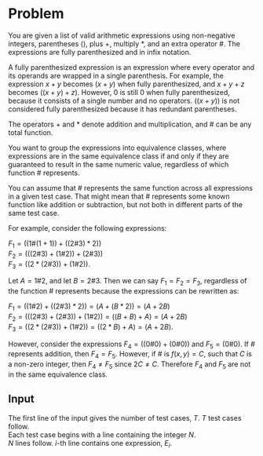 # Problem

You are given a list of valid arithmetic expressions using non-negative integers, parentheses $()$, plus $+$, multiply $*$, and an extra operator $\#$. The expressions are fully parenthesized and in infix notation.

A fully parenthesized expression is an expression where every operator and its operands are wrapped in a single parenthesis. For example, the expression $x+y$ becomes $(x+y)$ when fully parenthesized, and $x+y+z$ becomes $((x+y)+z)$. However, $0$ is still $0$ when fully parenthesized, because it consists of a single number and no operators. $((x+y))$ is not considered fully parenthesized because it has redundant parentheses.

The operators $+$ and $*$ denote addition and multiplication, and $\#$ can be any total function.

You want to group the expressions into equivalence classes, where expressions are in the same equivalence class if and only if they are guaranteed to result in the same numeric value, regardless of which function $\#$ represents.

You can assume that $\#$ represents the same function across all expressions in a given test case. That might mean that $\#$ represents some known function like addition or subtraction, but not both in different parts of the same test case.

For example, consider the following expressions:

$F_1=((1\#(1+1))+((2\#3)*2))$  
$F_2=(((2\#3)+(1\#2))+(2\#3))$  
$F_3=((2*(2\#3))+(1\#2)).$

Let $A = 1\#2$, and let $B = 2\#3$. Then we can say $F_1=F_2=F_3$, regardless of the function $\#$ represents because the expressions can be rewritten as:

$F_1=((1\#2)+((2\#3)*2))=(A+(B*2))=(A+2B)$  
$F_2=(((2\#3)+(2\#3))+(1\#2))=((B+B)+A)=(A+2B)$  
$F_3=((2*(2\#3))+(1\#2))=((2*B)+A)=(A+2B).$

However, consider the expressions $F_4=((0\#0)+(0\#0))$ and $F_5=(0\#0)$. If $\#$ represents addition, then $F_4=F_5$. However, if $\#$ is $f(x,y)=C$, such that $C$ is a non-zero integer, then $F_4≠F_5$ since $2C≠C$. Therefore $F_4$ and $F_5$ are not in the same equivalence class.

## Input

The first line of the input gives the number of test cases, $T$. $T$ test cases follow.  
Each test case begins with a line containing the integer $N$.  
$N$ lines follow. $i$-th line contains one expression, $E_i$.
